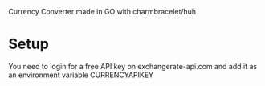 Currency Converter made in GO with charmbracelet/huh

# Setup
You need to login for a free API key on exchangerate-api.com and add it as an environment variable CURRENCYAPIKEY
